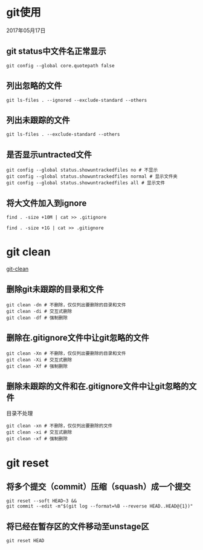 # git使用

2017年05月17日

## git status中文件名正常显示

```
git config --global core.quotepath false
```

## 列出忽略的文件

```
git ls-files . --ignored --exclude-standard --others
```

## 列出未跟踪的文件

```
git ls-files . --exclude-standard --others
```

## 是否显示untracted文件

```
git config --global status.showuntrackedfiles no # 不显示
git config --global status.showuntrackedfiles normal # 显示文件夹
git config --global status.showuntrackedfiles all # 显示文件
```

## 将大文件加入到ignore

```
find . -size +10M | cat >> .gitignore

find . -size +1G | cat >> .gitignore
```


# git clean

[git-clean](https://git-scm.com/docs/git-clean)

## 删除git未跟踪的目录和文件

```
git clean -dn # 不删除，仅仅列出要删除的目录和文件
git clean -di # 交互式删除
git clean -df # 强制删除
```

## 删除在.gitignore文件中让git忽略的文件

```
git clean -Xn # 不删除，仅仅列出要删除的目录和文件
git clean -Xi # 交互式删除
git clean -Xf # 强制删除
```

## 删除未跟踪的文件和在.gitignore文件中让git忽略的文件

目录不处理

```
git clean -xn # 不删除，仅仅列出要删除的文件
git clean -xi # 交互式删除
git clean -xf # 强制删除
```

# git reset

## 将多个提交（commit）压缩（squash）成一个提交

```
git reset --soft HEAD~3 && 
git commit --edit -m"$(git log --format=%B --reverse HEAD..HEAD@{1})"
```

## 将已经在暂存区的文件移动至unstage区

```
git reset HEAD
```
